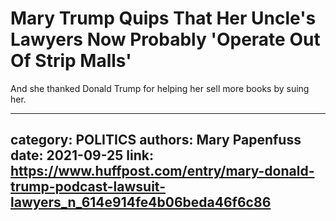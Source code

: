 # Mary Trump Quips That Her Uncle's Lawyers Now Probably 'Operate Out Of Strip Malls'

And she thanked Donald Trump for helping her sell more books by suing her.

---
category: POLITICS
authors: Mary Papenfuss
date: 2021-09-25
link: https://www.huffpost.com/entry/mary-donald-trump-podcast-lawsuit-lawyers_n_614e914fe4b06beda46f6c86
---
